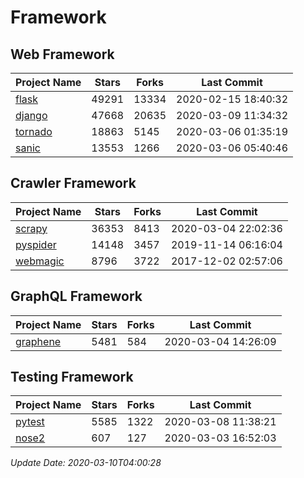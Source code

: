 # Framework

## Web Framework

| Project Name | Stars | Forks | Last Commit |
| ------------ | ----- | ----- | ----------- |
| [flask](https://github.com/pallets/flask) | 49291 | 13334 | 2020-02-15 18:40:32 |
| [django](https://github.com/django/django) | 47668 | 20635 | 2020-03-09 11:34:32 |
| [tornado](https://github.com/tornadoweb/tornado) | 18863 | 5145 | 2020-03-06 01:35:19 |
| [sanic](https://github.com/huge-success/sanic) | 13553 | 1266 | 2020-03-06 05:40:46 |

## Crawler Framework

| Project Name | Stars | Forks | Last Commit |
| ------------ | ----- | ----- | ----------- |
| [scrapy](https://github.com/scrapy/scrapy) | 36353 | 8413 | 2020-03-04 22:02:36 |
| [pyspider](https://github.com/binux/pyspider) | 14148 | 3457 | 2019-11-14 06:16:04 |
| [webmagic](https://github.com/code4craft/webmagic) | 8796 | 3722 | 2017-12-02 02:57:06 |

## GraphQL Framework

| Project Name | Stars | Forks | Last Commit |
| ------------ | ----- | ----- | ----------- |
| [graphene](https://github.com/graphql-python/graphene) | 5481 | 584 | 2020-03-04 14:26:09 |

## Testing Framework

| Project Name | Stars | Forks | Last Commit |
| ------------ | ----- | ----- | ----------- |
| [pytest](https://github.com/pytest-dev/pytest) | 5585 | 1322 | 2020-03-08 11:38:21 |
| [nose2](https://github.com/nose-devs/nose2) | 607 | 127 | 2020-03-03 16:52:03 |

*Update Date: 2020-03-10T04:00:28*